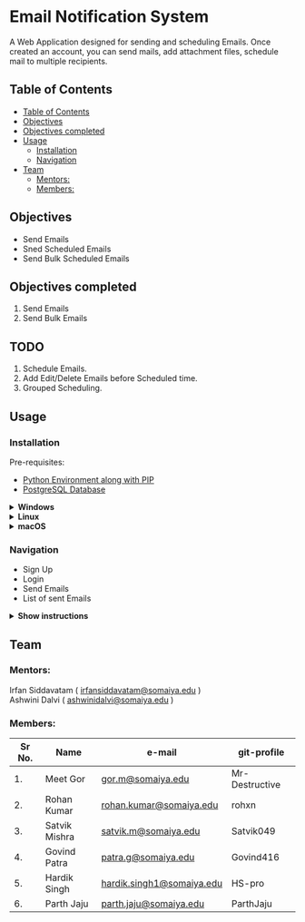 
<h1>Email Notification System</h1>
A Web Application designed for sending and scheduling Emails. Once created an account, you can send mails, add attachment files, schedule mail to multiple recipients.

## Table of Contents
- [Table of Contents](#table-of-contents)
- [Objectives](#objectives)
- [Objectives completed](#objectives-completed)
- [Usage](#usage)
  - [Installation](#installation)
  - [Navigation](#navigation)
- [Team](#team)
  - [Mentors:](#mentors)
  - [Members:](#members)

## Objectives
* Send Emails
* Sned Scheduled Emails
* Send Bulk Scheduled Emails

## Objectives completed 
  1. Send Emails
  2. Send Bulk Emails

## TODO
  1. Schedule Emails.
  2. Add Edit/Delete Emails before Scheduled time.
  3. Grouped Scheduling. 

## Usage

### Installation 

Pre-requisites:

- [Python Environment along with PIP](https://www.python.org/downloads/)
- [PostgreSQL Database](https://www.postgresql.org/download/)


<details>
    <summary><b>Windows</b></summary>

   1. Clone the repository
   2. Setup PostgreSQL Database with name `EMNS`, user as `postgres`.
   3. Password of the database if already there, then write the password in the [](src\EMNS\settings.py)
   4. Setup the Virtual Environment:

- Python should be installed along with pip. 

`pip install virtualenv`

`virtualenv env`

 `env\Scripts\activate`

This should set up the virtual environment on your local folder.

`pip install -r requirements.txt`

This will install all the required dependencies and libraries in python

Make migrations for the database:

`python manage.py makemigrations`

`pyton manage.py migrate`

Finally run the server `python manage.py runserver`


</details>

<details>
    <summary><b>Linux</b></summary>

   1. Clone the repository
   2. Setup PostgreSQL Database with name `EMNS`, user as `postgres`.
   3. Password of the database if already there, then write the password in the [](src\EMNS\settings.py)
   4. Setup the Virtual Environment:

- Python should be installed along with pip. 

`pip install virtualenv`

`virtualenv env`

 `source env/bin/activate`

This should set up the virtual environment on your local folder.

`pip install -r requirements.txt`

This will install all the required dependencies and libraries in python

Make migrations for the database:

`python manage.py makemigrations`

`pyton manage.py migrate`

Finally run the server `python manage.py runserver`

</details>

<details>
    <summary><b>macOS</b></summary>

   1. Clone the repository
   2. Setup PostgreSQL Database with name `EMNS`, user as `postgres`.
   3. Password of the database if already there, then write the password in the [](src\EMNS\settings.py)
   4. Setup the Virtual Environment:

- Python should be installed along with pip. 

`pip install virtualenv`

`virtualenv env`

 `source env/bin/activate`

This should set up the virtual environment on your local folder.

`pip install -r requirements.txt`

This will install all the required dependencies and libraries in python

Make migrations for the database:

`python manage.py makemigrations`

`pyton manage.py migrate`

Finally run the server `python manage.py runserver`

</details>

###  Navigation

 - Sign Up 
 - Login
 - Send Emails
 - List of sent Emails

<details>
    <summary><b>Show instructions</b></summary>

   1. Make Admin account
 	
For creating admin, locate to the project folder src/ directory, activate the virtual environment:

- For Linux/macOS : `source env/bin/activate.sh`

- For Windows: `env\Script\activate` 

Create a super user using the command, `python manage.py createsuperuser`.

Add your credentials like email, name, password in there and there is the Admin created.

If this doesn't work, use `winpty python manage.py createsuperuser`.

Navigate to the `127.0.0.1:8000/admin/` and enter the same credentials as used for creating the admin.

   2. Google App Password
        
This should be a must for sending mails from this app, before creating a account, plaease create a app password on Google.

The sender's email must be a Gmail account.  The 2FA should be enabled on this account. You will have to create an app on your Gmail id that will handle the email sending, permissions, and the rest of the stuff for you. It's quite simple to do that, visit the [Google App Password page](https://myaccount.google.com/apppasswords). 

1. Log in with your credentials from the above link
2. Create an App  category-> Other give it any name(call it anything you like eg. djangomail, emns)
3. Now copy the password and store it securely somewhere.	

   3. Login
 
Creating Account with `Email`, `Username`, `Password` and `Google App Password`.

Once signed/logged in, that same email will be used for sending emails, it avoids spaming and mismatched email delivery. 
 

</details>


## Team

### Mentors:
Irfan Siddavatam ( irfansiddavatam@somaiya.edu )<br>
Ashwini Dalvi ( ashwinidalvi@somaiya.edu )

### Members:
| Sr No. | Name          | e-mail                    | git-profile    |
| ------ | ------------- | ------------------------- | -------------- |
| 1.     | Meet Gor      | gor.m@somaiya.edu         | Mr-Destructive |
| 2.     | Rohan Kumar   | rohan.kumar@somaiya.edu   | rohxn          |
| 3.     | Satvik Mishra | satvik.m@somaiya.edu      | Satvik049      |
| 4.     | Govind Patra  | patra.g@somaiya.edu       | Govind416      |
| 5.     | Hardik Singh  | hardik.singh1@somaiya.edu | HS-pro         |
| 6.     | Parth Jaju    | parth.jaju@somaiya.edu    | ParthJaju      |
